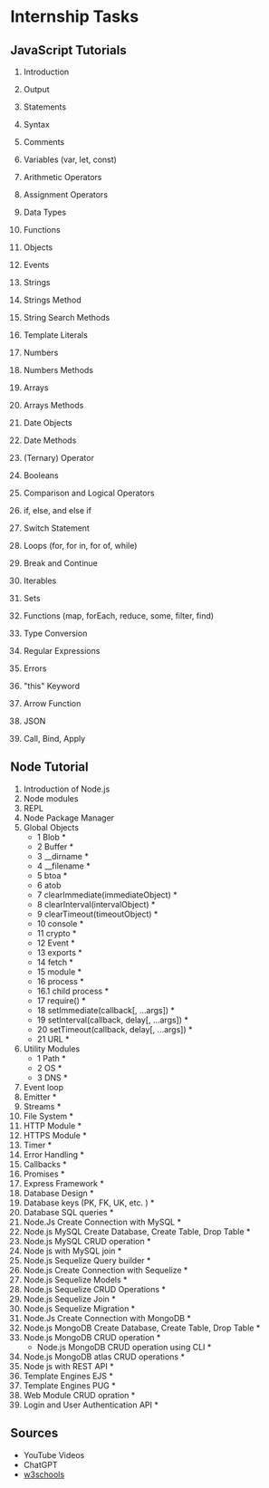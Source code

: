 # Internship Tasks

## JavaScript Tutorials

1. Introduction
2. Output
3. Statements
4. Syntax
5. Comments
6. Variables (var, let, const)
7. Arithmetic Operators
8. Assignment Operators
9. Data Types
10. Functions
11. Objects
12. Events
13. Strings
14. Strings Method
15. String Search Methods
16. Template Literals
17. Numbers
18. Numbers Methods
19. Arrays
20. Arrays Methods

21. Date Objects
22. Date Methods
23. (Ternary) Operator
24. Booleans
25. Comparison and Logical Operators
26. if, else, and else if
27. Switch Statement
28. Loops (for, for in, for of, while)
29. Break and Continue
30. Iterables
31. Sets
32. Functions (map, forEach, reduce, some, filter, find)
33. Type Conversion
34. Regular Expressions
35. Errors
36. "this" Keyword
37. Arrow Function
38. JSON
39. Call, Bind, Apply

## Node Tutorial

1. Introduction of Node.js
2. Node modules
3. REPL
4. Node Package Manager
5. Global Objects
    - 1	Blob *
    - 2	Buffer *
    - 3	__dirname *
    - 4	__filename *
    - 5	btoa *
    - 6	atob
    - 7	clearImmediate(immediateObject) *
    - 8	clearInterval(intervalObject) *
    - 9	clearTimeout(timeoutObject) *
    - 10	console *
    - 11	crypto *
    - 12	Event *
    - 13	exports *
    - 14	fetch *
    - 15	module *
    - 16	process *
    - 16.1	child process *
    - 17	require() *
    - 18	setImmediate(callback[, ...args]) *
    - 19	setInterval(callback, delay[, ...args]) *
    - 20	setTimeout(callback, delay[, ...args]) *
    - 21	URL *
6. Utility Modules 
    - 1	Path *
    - 2	OS *
    - 3	DNS *
7.	Event loop
8.	Emitter *
9.	Streams *
10.	File System *
11.	HTTP Module *
12.	HTTPS Module *
13.	Timer *
14.	Error Handling *
15.	Callbacks *
16.	Promises *
18.	Express Framework *
19.	Database Design *
20.	Database keys (PK, FK, UK, etc. ) *
21. Database SQL queries *
22. Node.Js Create Connection with MySQL *
23. Node.js MySQL Create Database, Create Table, Drop Table *
24. Node.js MySQL CRUD operation *
25. Node js with MySQL join *
26.	Node.js Sequelize Query builder *
27.	Node.js Create Connection with Sequelize *
28.	Node.js Sequelize Models *
29.	Node.js Sequelize CRUD Operations *
30.	Node.js Sequelize Join *
31.	Node.js Sequelize Migration *
32.	Node.Js Create Connection with MongoDB *
33.	Node.js MongoDB Create Database, Create Table, Drop Table *
34.	Node.js MongoDB CRUD operation *
    - Node.js MongoDB CRUD operation using CLI *
35.	Node.js MongoDB atlas CRUD operations *
36.	Node js with REST API *
37.	Template Engines EJS *
38.	Template Engines PUG *
39.	Web Module CRUD opration *
40.	Login and User Authentication API *

## Sources
- YouTube Videos
- ChatGPT
- [w3schools](https://www.w3schools.com/js)